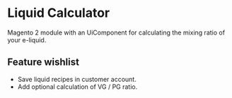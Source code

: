 # Liquid Calculator
Magento 2 module with an UiComponent for calculating the mixing ratio 
of your e-liquid.

## Feature wishlist
- Save liquid recipes in customer account.
- Add optional calculation of VG / PG ratio.
